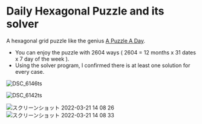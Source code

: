 # Daily Hexagonal Puzzle and its solver

A hexagonal grid puzzle like the genius [A Puzzle A Day](https://www.dragonfjord.com/product/a-puzzle-a-day/). 

* You can enjoy the puzzle with 2604 ways ( 2604 = 12 months x 31 dates x 7 day of the week ).
* Using the solver program, I confirmed there is at least one solution for every case.

![DSC_6146ts](https://user-images.githubusercontent.com/86639425/159242989-849f0b41-a3ff-4cd5-979b-6723a3d080fa.JPG)

![DSC_6142ts](https://user-images.githubusercontent.com/86639425/159243460-3e964309-2072-4bcd-8474-3ecc1ff71a00.JPG)

![スクリーンショット 2022-03-21 14 08 26](https://user-images.githubusercontent.com/86639425/159215561-a72bb29d-1410-4a4a-b01c-7a801e689be2.jpg)![スクリーンショット 2022-03-21 14 08 33](https://user-images.githubusercontent.com/86639425/159215564-085156e8-c643-437a-8e9f-1421cf221ff5.jpg)
